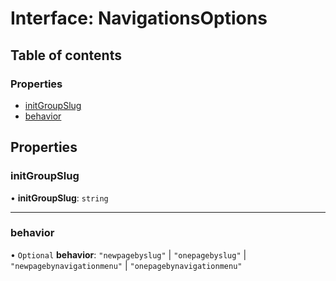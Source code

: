 # Interface: NavigationsOptions

## Table of contents

### Properties

- [initGroupSlug](NavigationsOptions.md#initgroupslug)
- [behavior](NavigationsOptions.md#behavior)

## Properties

### initGroupSlug

• **initGroupSlug**: `string`

___

### behavior

• `Optional` **behavior**: ``"newpagebyslug"`` \| ``"onepagebyslug"`` \| ``"newpagebynavigationmenu"`` \| ``"onepagebynavigationmenu"``
